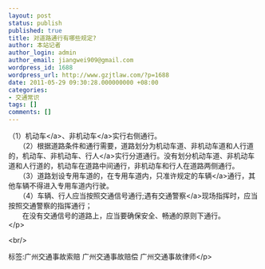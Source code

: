```yaml
---
layout: post
status: publish
published: true
title: 对道路通行有哪些规定?
author: 本站记者
author_login: admin
author_email: jiangwei909@gmail.com
wordpress_id: 1688
wordpress_url: http://www.gzjtlaw.com/?p=1688
date: 2011-05-29 09:30:28.000000000 +08:00
categories:
- 交通常识
tags: []
comments: []
---
```

<p>（1）<a>机动车<&#47;a>、<a>非机动车<&#47;a>实行右侧通行。<br>　　（2）根据道路条件和通行需要，道路划分为机动车道、非机动车道和人行道的，机动车、非机动车、<a>行人<&#47;a>实行分道通行。没有划分机动车道、非机动车道和人行道的，机动车在道路中间通行，非机动车和行人在道路两侧通行。<br>　　（3）道路划设专用车道的，在专用车道内，只准许规定的<a>车辆<&#47;a>通行，其他车辆不得进入专用车道内行驶。<br>　　（4）车辆、行人应当按照交通信号通行;遇有<a>交通警察<&#47;a>现场指挥时，应当按照交通警察的指挥通行；<br>　　在没有交通信号的道路上，应当要确保安全、畅通的原则下通行。<br><&#47;p><br&#47;><p>标签:广州交通事故索赔 广州交通事故赔偿 广州交通事故律师<&#47;p>
